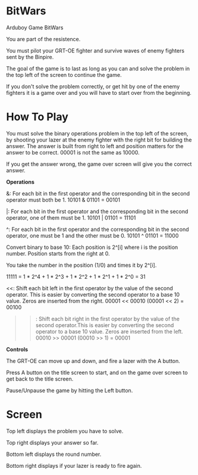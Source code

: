 # BitWars
Arduboy Game BitWars

You are part of the resistence.

You must pilot your GRT-OE fighter and survive waves of enemy fighters sent by the Binpire.

The goal of the game is to last as long as you can and solve the problem in the top left of the screen to continue the game.

If you don't solve the problem correctly, or get hit by one of the enemy fighters it is a game over and you will have to start over from the beginning.

# How To Play
You must solve the binary operations problem in the top left of the screen, by shooting your lazer at the enemy fighter with the right bit for building the answer.
The answer is built from right to left and position matters for the answer to be correct.
00001 is not the same as 10000.

If you get the answer wrong, the game over screen will give you the correct answer.

<b> Operations </b>

&: For each bit in the first operator and the corresponding bit in the second operator must both be 1.
10101 & 01101 = 00101

|: For each bit in the first operator and the corresponding bit in the second operator, one of them must be 1.
10101 | 01101 = 11101

^: For each bit in the first operator and the corresponding bit in the second operator, one must be 1 and the other must be 0.
10101 ^ 01101 = 11000

Convert binary to base 10: Each position is 2^[i] where i is the position number. Position starts from the right at 0.

You take the number in the position (1/0) and times it by 2^[i].

11111 = 1 * 2^4 + 1 * 2^3 + 1 * 2^2 + 1 * 2^1 + 1 * 2^0 = 31

<<: Shift each bit left in the first operator by the value of the second operator. This is easier by converting the second operator to a base 10 value. Zeros are inserted from the right.
00001 << 00010 (00001 << 2) = 00100

>>: Shift each bit right in the first operator by the value of the second operator.This is easier by converting the second operator to a base 10 value. Zeros are inserted from the left.
00010 >> 00001 (00010 >> 1) = 00001

<b> Controls </b>

The GRT-OE can move up and down, and fire a lazer with the A button.

Press A button on the title screen to start, and on the game over screen to get back to the title screen.

Pause/Unpause the game by hitting the Left button.

# Screen

Top left displays the problem you have to solve.

Top right displays your answer so far.

Bottom left displays the round number.

Bottom right displays if your lazer is ready to fire again.
